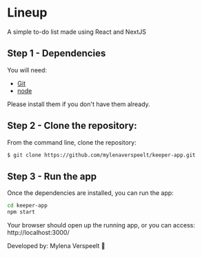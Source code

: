 # Lineup

A simple to-do list made using React and NextJS

## Step 1 - Dependencies

You will need:

* [Git](http://git-scm.com/downloads)
* [node](https://nodejs.org/) 

Please install them if you don't have them already.

## Step 2 - Clone the repository:

From the command line, clone the repository:

```sh
$ git clone https://github.com/mylenaverspeelt/keeper-app.git
```

## Step 3 - Run the app

Once the dependencies are installed, you can run the app:

```sh
cd keeper-app
npm start
```
Your browser should open up the running app, or you can access: http://localhost:3000/

Developed by: Mylena Verspeelt 🦜
 

